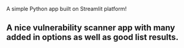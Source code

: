 A simple Python app built on Streamlit platform!
## A nice vulnerability scanner app with many added in options as well as good list results.
